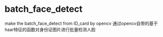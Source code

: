 # batch_face_detect
make the batch_face_detect from ID_card by opencv
通过opencv自带的基于haar特征的函数对身份证图片进行批量检测人脸
